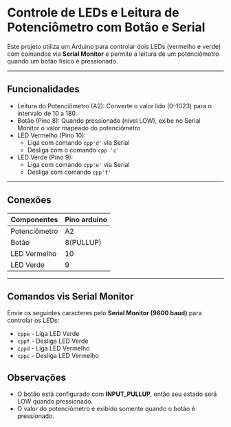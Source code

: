 # Controle de LEDs e Leitura de Potenciômetro com Botão e Serial

Este projeto utiliza um Arduino para controlar dois LEDs (vermelho e verde) com comandos via **Serial Monitor** e permite a leitura de um potenciômetro quando um botão físico é pressionado.

---

## Funcionalidades

- Leitura do Potenciômetro (A2): Converte o valor lido (0–1023) para o intervalo de 10 a 180.
- Botão (Pino 8): Quando pressionado (nível LOW), exibe no Serial Monitor o valor mapeado do
potenciômetro
- LED Vermelho (Pino 10):
    - Liga com comando ```cpp'd'``` via Serial
    - Desliga com o comando ```cpp 'c'```
- LED Verde (Pino 9):
    - Liga com comando ```cpp'e'``` via Serial
    - Desliga com comando ```cpp'f'```

---

## Conexões

|Componentes   |Pino arduino|
|--------------|------------|
|Potenciômetro |A2          |
|Botão         |8(PULLUP)   |
|LED Vermelho  |10          |
|LED Verde     |9           |

---

## Comandos vis Serial Monitor

Envie os seguintes caracteres pelo **Serial Monitor (9600 baud)** para controlar os LEDs:
- ```cppe``` - Liga LED Verde
- ```cppf``` - Desliga LED Verde
- ```cppd``` - Liga LED Vermelho
- ```cppc``` - Desliga LED Vermelho

## Observações

- O botão está configurado com **INPUT_PULLUP**, então seu estado será LOW quando pressionado.
- O valor do potenciômetro é exibido somente quando o botão é pressionado.